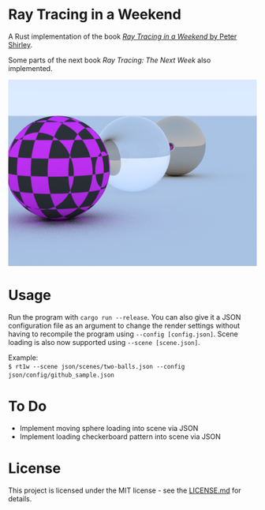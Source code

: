 # Ray Tracing in a Weekend

A Rust implementation of the book [*Ray Tracing in a Weekend* by Peter Shirley](https://in1weekend.blogspot.com/).

Some parts of the next book *Ray Tracing: The Next Week* also implemented.

![](output.png)

# Usage

Run the program with `cargo run --release`. You can also give it a JSON configuration file as an argument to change the render settings without having to recompile the program using `--config [config.json]`. Scene loading is also now supported using `--scene [scene.json]`.

Example:  
`$ rt1w --scene json/scenes/two-balls.json --config json/config/github_sample.json`

# To Do

- Implement moving sphere loading into scene via JSON
- Implement loading checkerboard pattern into scene via JSON

# License

This project is licensed under the MIT license - see the [LICENSE.md](LICENSE.md) for details.
